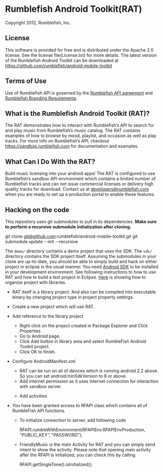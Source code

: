 
# Rumblefish Android Toolkit(RAT)

Copyright 2012, Rumblefish, Inc.

## License

This software is provided for free and is distributed under the Apache 2.0 license. See the license file(License.txt) for more details. The latest version of the Rumblefish Android Toolkit can be downloaded at https://github.com/rumblefish/android-mobile-toolkit

## Terms of Use

Use of Rumblefish API is governed by the [Rumblefish API agreement](https://sandbox.rumblefish.com/agreement) and [Rumblefish Branding Requirements](https://sandbox.rumblefish.com/branding).

## What is the Rumblefish Android Toolkit (RAT)? 

The RAT demonstrates how to interact with Rumblefish’s API to search for and play music from Rumblefish’s music catalog. The RAT contains examples of how to browse by mood, playlist, and occasion as well as play tracks.
For more info on Rumblefish’s API, checkout https://sandbox.rumblefish.com for documentation and examples.

## What Can I Do With the RAT? 

Build music licensing into your android apps! The RAT is configured to use Rumblefish’s sandbox API environment which contains a limited number of Rumblefish tracks and
can not issue commercial licenses or delivery high quality tracks for download. Contact us at developers@rumblefish.com when you are ready to set up a production
portal to enable these features.

## Hacking on the code

This repository uses git submodules to pull in its dependencies.  **Make sure to perform a recursive submodule initialization after cloning.**

git clone git@github.com:rumblefish/android-mobile-toolkit.git git submodule update --init --recursive


The `demo/` directory contains a demo project that uses the SDK. The `sdk/` directory contains the SDK project itself. Assuming the submodules in your clone are up-to-date, you should be able to simply build and hack on either project in eclipse in the usual manner. 
You need [Android SDK](http://developer.android.com/sdk/index.html) to be installed in your development environment. 
See following instructions to how to use RAT and how to build a test project in Eclipse. 
[Here](http://developer.android.com/tools/projects/index.html) is showing how to organize project with libraries.

- RAT itself is a library project. And also can be compiled into executable binary by changing project type in project property settings.

- Create a new project which will use RAT.

- Add reference to the library project
  * Right click on the project created in Package Explorer and Click Properties
  * Go to Android page.
  * Click Add button in library area and select RumbleFish Android Toolkit project.
  * Click OK to finish.
  
- Configure AndroidManifest.xml
  * RAT can be run on all of devices which is running android 2.2 above. So you can set android:minSdkVersion to 8 or above.
  * Add internet permission as it uses internet connection for interaction with sandbox server.
  
   <uses-permission android:name="android.permission.INTERNET" />
  		
  * Add activities
  
	<activity android:name="com.rumblefish.friendlymusic.FriendlyMusic"
		android:theme="@android:style/Theme.Black.NoTitleBar.Fullscreen">
	</activity>
	
	<activity android:name="com.rumblefish.friendlymusic.MoodMap"
		android:theme="@android:style/Theme.Black.NoTitleBar.Fullscreen">
	</activity>
	
	<activity android:name="com.rumblefish.friendlymusic.OccasionActivity"
		android:theme="@android:style/Theme.Black.NoTitleBar.Fullscreen">
	</activity>
	
	<activity android:name="com.rumblefish.friendlymusic.CoverFlowActivity"
		android:screenOrientation="landscape"
		android:theme="@android:style/Theme.Black.NoTitleBar.Fullscreen">
	</activity>
	
	<activity android:name="com.rumblefish.friendlymusic.PlaylistActivity"
		android:configChanges="orientation|keyboardHidden"
		android:theme="@android:style/Theme.Black.NoTitleBar.Fullscreen">
	</activity>
	
	<activity android:name="com.rumblefish.friendlymusic.AlbumActivity"
		android:theme="@android:style/Theme.Black.NoTitleBar.Fullscreen">
	</activity>
       	
- You have been granted access to RFAPI class which contains all of RumbleFish API functions.
  * To initialize connection to server, add following code
  
	RFAPI.rumbleWithEnvironment(RFAPIEnv.RFAPIEnvProduction, "PUBLIC_KEY", "PASSWORD");
  		
  * FriendlyMusic is the main Activity for RAT and you can simply send intent to show the activity. Please note that opening main activity after the RFAPI is initialized, you can check this by calling
    
	RFAPI.getSingleTone().isInitialized();

